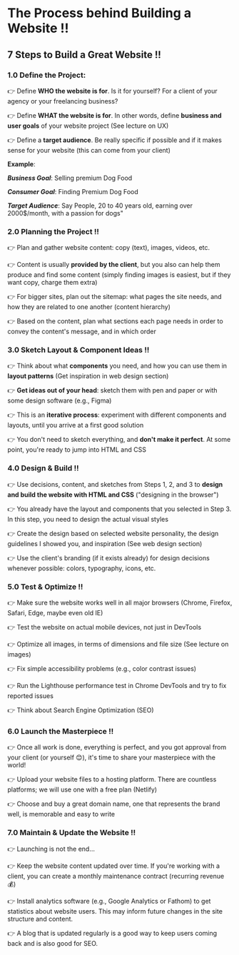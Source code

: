 # The Process behind Building a Website !!

## 7 Steps to Build a Great Website !!

### 1.0 Define the Project:

👉 Define **WHO the website is for**. Is it for yourself? For a client of your agency or your freelancing business?

👉 Define **WHAT the website is for**. In other words, define **business and user goals** of your website project (See lecture on UX)

👉 Define a **target audience**. Be really specific if possible and if it makes sense for your website (this can come from your client)

**Example**:

**_Business Goal_**: Selling premium Dog Food

**_Consumer Goal_**: Finding Premium Dog Food

**_Target Audience_**: Say People, 20 to 40 years old, earning over 2000$/month, with a passion for dogs"

### 2.0 Planning the Project !!

👉 Plan and gather website content: copy (text), images, videos, etc.

👉 Content is usually **provided by the client**, but you also can help them produce and find some content (simply finding images is easiest, but if they want copy, charge them extra)

👉 For bigger sites, plan out the sitemap: what pages the site needs, and how they are related to one another (content hierarchy)

👉 Based on the content, plan what sections each page needs in order to convey the content's message, and in which order

### 3.0 Sketch Layout & Component Ideas !!

👉 Think about what **components** you need, and how you can use them in **layout patterns** (Get inspiration in web design section)

👉 **Get ideas out of your head**: sketch them with pen and paper or with some design software (e.g., Figma)

👉 This is an **iterative process**: experiment with different components and layouts, until you arrive at a first good solution

👉 You don't need to sketch everything, and **don't make it perfect**. At some point, you're ready to jump into HTML and CSS

### 4.0 Design & Build !!

👉 Use decisions, content, and sketches from Steps 1, 2, and 3 to **design and build the website with HTML and CSS** ("designing in the browser")

👉 You already have the layout and components that you selected in Step 3. In this step, you need to design the actual visual styles

👉 Create the design based on selected website personality, the design guidelines I showed you, and inspiration (See web design section)

👉 Use the client's branding (if it exists already) for design decisions whenever possible: colors, typography, icons, etc.

### 5.0 Test & Optimize !!

👉 Make sure the website works well in all major browsers (Chrome, Firefox, Safari, Edge, maybe even old IE)

👉 Test the website on actual mobile devices, not just in DevTools

👉 Optimize all images, in terms of dimensions and file size (See lecture on images)

👉 Fix simple accessibility problems (e.g., color contrast issues)

👉 Run the Lighthouse performance test in Chrome DevTools and try to fix reported issues

👉 Think about Search Engine Optimization (SEO)

### 6.0 Launch the Masterpiece !!

👉 Once all work is done, everything is perfect, and you got approval from your client (or yourself 😊), it's time to share your masterpiece with the world!

👉 Upload your website files to a hosting platform. There are countless platforms; we will use one with a free plan (Netlify)

👉 Choose and buy a great domain name, one that represents the brand well, is memorable and easy to write

### 7.0 Maintain & Update the Website !!

👉 Launching is not the end...

👉 Keep the website content updated over time. If you're working with a client, you can create a monthly maintenance contract (recurring revenue 💰)

👉 Install analytics software (e.g., Google Analytics or Fathom) to get statistics about website users. This may inform future changes in the site structure and content.

👉 A blog that is updated regularly is a good way to keep users coming back and is also good for SEO.

